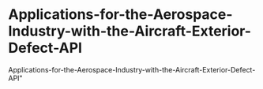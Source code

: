 # Applications-for-the-Aerospace-Industry-with-the-Aircraft-Exterior-Defect-API
Applications-for-the-Aerospace-Industry-with-the-Aircraft-Exterior-Defect-API"
